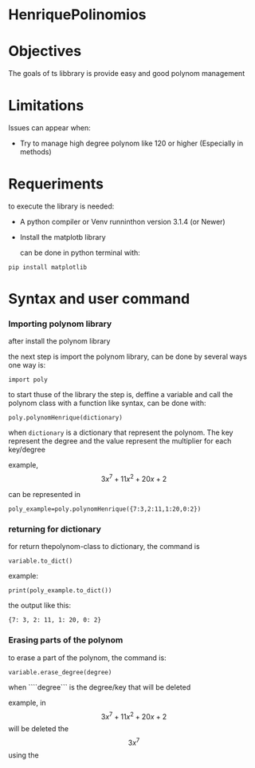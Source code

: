 # HenriquePolinomios

<h1>Objectives</h1>

The goals of ts libbrary is provide easy and good polynom management

<h1>Limitations</h1>

Issues can appear when:

- Try to manage high degree polynom like 120 or higher (Especially in methods)


<h1>Requeriments</h1>

to execute the library is needed:

- A python compiler or Venv runninthon version 3.1.4 (or Newer)

- Install the matplotb library

  can be done in python terminal with:

```
pip install matplotlib
```

<h1> Syntax and user command</h1>

<h3>Importing polynom library</h3>

after install the polynom library

the next step is import the polynom library, can be done by several ways
one way is:

```
import poly
```


to start thuse of the library the step is, 
deffine a variable and call the polynom class with a function like syntax,
can be done with:

```
poly.polynomHenrique(dictionary)
```

when ```dictionary``` is a dictionary that represent the polynom. 
The key represent the degree and the value represent the multiplier for each key/degree

example, $$3x^7+11x^2+20x+2$$

can be represented in

```
poly_example=poly.polynomHenrique({7:3,2:11,1:20,0:2})
```

<h3>returning for dictionary </h3>

for return thepolynom-class to dictionary, the command is

```
variable.to_dict()
```

example:
```
print(poly_example.to_dict())
```
the output like this:


```
{7: 3, 2: 11, 1: 20, 0: 2}
```

<h3>Erasing parts of the polynom</h3>
to erase a part of the polynom, the command is:

```
variable.erase_degree(degree)
```

when ````degree```  is the degree/key that will be deleted

example, in
$$3x^7+11x^2+20x+2$$
will be deleted the
$$3x^7$$
using the 
```


```

